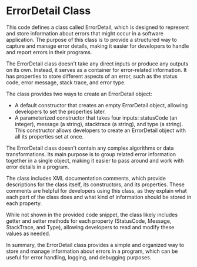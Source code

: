 # ErrorDetail Class

This code defines a class called ErrorDetail, which is designed to represent and store information about errors that might occur in a software application. The purpose of this class is to provide a structured way to capture and manage error details, making it easier for developers to handle and report errors in their programs.

The ErrorDetail class doesn't take any direct inputs or produce any outputs on its own. Instead, it serves as a container for error-related information. It has properties to store different aspects of an error, such as the status code, error message, stack trace, and error type.

The class provides two ways to create an ErrorDetail object:

- A default constructor that creates an empty ErrorDetail object, allowing developers to set the properties later.
- A parameterized constructor that takes four inputs: statusCode (an integer), message (a string), stacktrace (a string), and type (a string). This constructor allows developers to create an ErrorDetail object with all its properties set at once.

The ErrorDetail class doesn't contain any complex algorithms or data transformations. Its main purpose is to group related error information together in a single object, making it easier to pass around and work with error details in a program.

The class includes XML documentation comments, which provide descriptions for the class itself, its constructors, and its properties. These comments are helpful for developers using this class, as they explain what each part of the class does and what kind of information should be stored in each property.

While not shown in the provided code snippet, the class likely includes getter and setter methods for each property (StatusCode, Message, StackTrace, and Type), allowing developers to read and modify these values as needed.

In summary, the ErrorDetail class provides a simple and organized way to store and manage information about errors in a program, which can be useful for error handling, logging, and debugging purposes.
